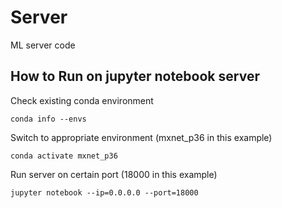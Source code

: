 # Server

ML server code


## How to Run on jupyter notebook server

Check existing conda environment

```conda info --envs```

Switch to appropriate environment (mxnet_p36 in this example)

```conda activate mxnet_p36```

Run server on certain port (18000 in this example)

```jupyter notebook --ip=0.0.0.0 --port=18000```